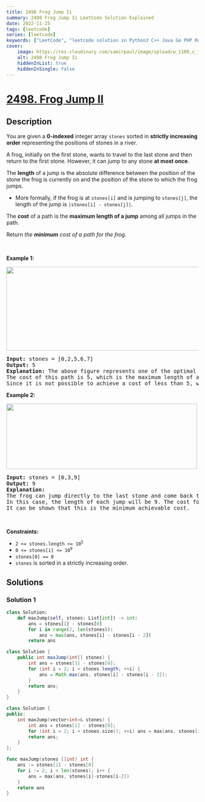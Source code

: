 ```yaml
---
title: 2498 Frog Jump Ii
summary: 2498 Frog Jump Ii LeetCode Solution Explained
date: 2022-11-25
tags: [leetcode]
series: [leetcode]
keywords: ["LeetCode", "leetcode solution in Python3 C++ Java Go PHP Ruby Swift TypeScript Rust C# JavaScript C", "2498 Frog Jump Ii LeetCode Solution Explained in all languages"]
cover:
    image: https://res.cloudinary.com/samirpaul/image/upload/w_1100,c_fit,co_rgb:FFFFFF,l_text:Arial_75_bold:2498 Frog Jump Ii - Solution Explained/problem-solving.webp
    alt: 2498 Frog Jump Ii
    hiddenInList: true
    hiddenInSingle: false
---
```



# [2498. Frog Jump II](https://leetcode.com/problems/frog-jump-ii)


## Description

<p>You are given a <strong>0-indexed</strong> integer array <code>stones</code> sorted in <strong>strictly increasing order</strong> representing the positions of stones in a river.</p>

<p>A frog, initially on the first stone, wants to travel to the last stone and then return to the first stone. However, it can jump to any stone <strong>at most once</strong>.</p>

<p>The <strong>length</strong> of a jump is the absolute difference between the position of the stone the frog is currently on and the position of the stone to which the frog jumps.</p>

<ul>
	<li>More formally, if the frog is at <code>stones[i]</code> and is jumping to <code>stones[j]</code>, the length of the jump is <code>|stones[i] - stones[j]|</code>.</li>
</ul>

<p>The <strong>cost</strong> of a path is the <strong>maximum length of a jump</strong> among all jumps in the path.</p>

<p>Return <em>the <strong>minimum</strong> cost of a path for the frog</em>.</p>

<p>&nbsp;</p>
<p><strong class="example">Example 1:</strong></p>
<img alt="" src="https://fastly.jsdelivr.net/gh/doocs/leetcode@main/solution/2400-2499/2498.Frog%20Jump%20II/images/example-1.png" style="width: 600px; height: 219px;" />
<pre>
<strong>Input:</strong> stones = [0,2,5,6,7]
<strong>Output:</strong> 5
<strong>Explanation:</strong> The above figure represents one of the optimal paths the frog can take.
The cost of this path is 5, which is the maximum length of a jump.
Since it is not possible to achieve a cost of less than 5, we return it.
</pre>

<p><strong class="example">Example 2:</strong></p>
<img alt="" src="https://fastly.jsdelivr.net/gh/doocs/leetcode@main/solution/2400-2499/2498.Frog%20Jump%20II/images/example-2.png" style="width: 500px; height: 171px;" />
<pre>
<strong>Input:</strong> stones = [0,3,9]
<strong>Output:</strong> 9
<strong>Explanation:</strong> 
The frog can jump directly to the last stone and come back to the first stone. 
In this case, the length of each jump will be 9. The cost for the path will be max(9, 9) = 9.
It can be shown that this is the minimum achievable cost.
</pre>

<p>&nbsp;</p>
<p><strong>Constraints:</strong></p>

<ul>
	<li><code>2 &lt;= stones.length &lt;= 10<sup>5</sup></code></li>
	<li><code>0 &lt;= stones[i] &lt;= 10<sup>9</sup></code></li>
	<li><code>stones[0] == 0</code></li>
	<li><code>stones</code> is sorted in a strictly increasing order.</li>
</ul>

## Solutions

### Solution 1

<!-- tabs:start -->

```python
class Solution:
    def maxJump(self, stones: List[int]) -> int:
        ans = stones[1] - stones[0]
        for i in range(2, len(stones)):
            ans = max(ans, stones[i] - stones[i - 2])
        return ans
```

```java
class Solution {
    public int maxJump(int[] stones) {
        int ans = stones[1] - stones[0];
        for (int i = 2; i < stones.length; ++i) {
            ans = Math.max(ans, stones[i] - stones[i - 2]);
        }
        return ans;
    }
}
```

```cpp
class Solution {
public:
    int maxJump(vector<int>& stones) {
        int ans = stones[1] - stones[0];
        for (int i = 2; i < stones.size(); ++i) ans = max(ans, stones[i] - stones[i - 2]);
        return ans;
    }
};
```

```go
func maxJump(stones []int) int {
	ans := stones[1] - stones[0]
	for i := 2; i < len(stones); i++ {
		ans = max(ans, stones[i]-stones[i-2])
	}
	return ans
}
```

<!-- tabs:end -->

<!-- end -->

